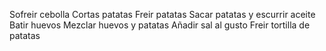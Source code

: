 Sofreir cebolla
Cortas patatas
Freir patatas
Sacar patatas y escurrir aceite
Batir huevos
Mezclar huevos y patatas
Añadir sal al gusto
Freir tortilla de patatas
